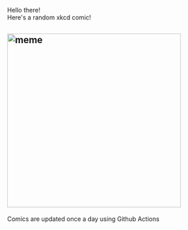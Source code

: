 Hello there! <br>Here's a random xkcd comic!<br>
## <img src="https://imgs.xkcd.com/comics/clark_gable.jpg" alt="meme" width="400"/><br>
Comics are updated once a day using Github Actions